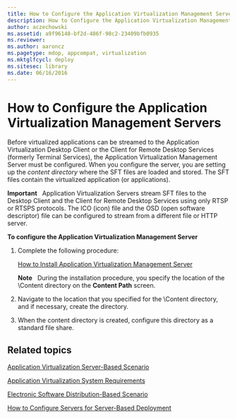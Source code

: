 ```yaml
---
title: How to Configure the Application Virtualization Management Servers
description: How to Configure the Application Virtualization Management Servers
author: aczechowski
ms.assetid: a9f96148-bf2d-486f-98c2-23409bfb0935
ms.reviewer:
ms.author: aaroncz
ms.pagetype: mdop, appcompat, virtualization
ms.mktglfcycl: deploy
ms.sitesec: library
ms.date: 06/16/2016
---
```



# How to Configure the Application Virtualization Management Servers


Before virtualized applications can be streamed to the Application Virtualization Desktop Client or the Client for Remote Desktop Services (formerly Terminal Services), the Application Virtualization Management Server must be configured. When you configure the server, you are setting up the *content directory* where the SFT files are loaded and stored. The SFT files contain the virtualized application (or applications).

**Important**  
Application Virtualization Servers stream SFT files to the Desktop Client and the Client for Remote Desktop Services using only RTSP or RTSPS protocols. The ICO (icon) file and the OSD (open software descriptor) file can be configured to stream from a different file or HTTP server.



**To configure the Application Virtualization Management Server**

1.  Complete the following procedure:

    [How to Install Application Virtualization Management Server](how-to-install-application-virtualization-management-server.md)

    **Note**  
    During the installation procedure, you specify the location of the \\Content directory on the **Content Path** screen.



2.  Navigate to the location that you specified for the \\Content directory, and if necessary, create the directory.

3.  When the content directory is created, configure this directory as a standard file share.

## Related topics


[Application Virtualization Server-Based Scenario](application-virtualization-server-based-scenario.md)

[Application Virtualization System Requirements](application-virtualization-system-requirements.md)

[Electronic Software Distribution-Based Scenario](electronic-software-distribution-based-scenario.md)

[How to Configure Servers for Server-Based Deployment](how-to-configure-servers-for-server-based-deployment.md)









